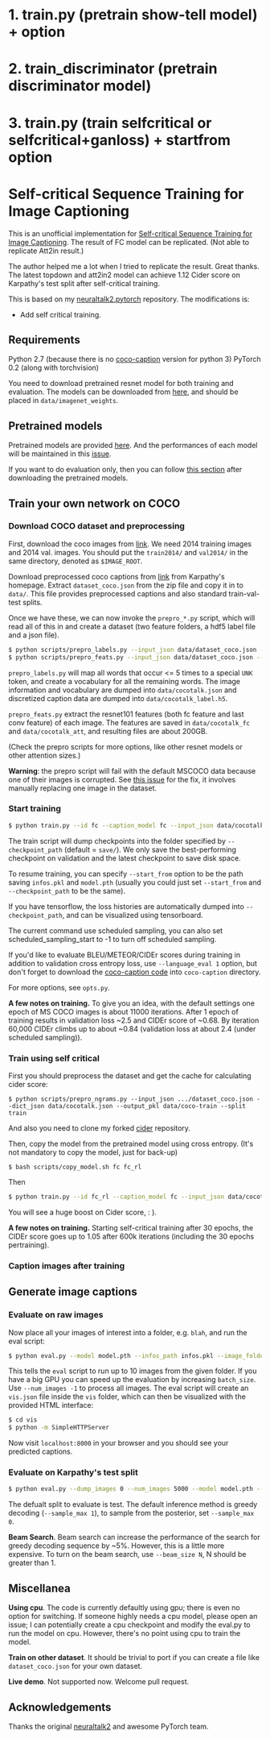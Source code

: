 # 1. train.py (pretrain show-tell model) + option
# 2. train_discriminator (pretrain discriminator model)
# 3. train.py (train selfcritical or selfcritical+ganloss) + startfrom option



# Self-critical Sequence Training for Image Captioning

This is an unofficial implementation for [Self-critical Sequence Training for Image Captioning](https://arxiv.org/abs/1612.00563). The result of FC model can be replicated. (Not able to replicate Att2in result.)

The author helped me a lot when I tried to replicate the result. Great thanks. The latest topdown and att2in2 model can achieve 1.12 Cider score on Karpathy's test split after self-critical training.

This is based on my [neuraltalk2.pytorch](https://github.com/ruotianluo/neuraltalk2.pytorch) repository. The modifications is:
- Add self critical training.

## Requirements
Python 2.7 (because there is no [coco-caption](https://github.com/tylin/coco-caption) version for python 3)
PyTorch 0.2 (along with torchvision)

You need to download pretrained resnet model for both training and evaluation. The models can be downloaded from [here](https://drive.google.com/open?id=0B7fNdx_jAqhtbVYzOURMdDNHSGM), and should be placed in `data/imagenet_weights`.

## Pretrained models
Pretrained models are provided [here](https://drive.google.com/open?id=0B7fNdx_jAqhtdE1JRXpmeGJudTg). And the performances of each model will be maintained in this [issue](https://github.com/ruotianluo/neuraltalk2.pytorch/issues/10).

If you want to do evaluation only, then you can follow [this section](#generate-image-captions) after downloading the pretrained models.

## Train your own network on COCO

### Download COCO dataset and preprocessing

First, download the coco images from [link](http://mscoco.org/dataset/#download). We need 2014 training images and 2014 val. images. You should put the `train2014/` and `val2014/` in the same directory, denoted as `$IMAGE_ROOT`.

Download preprocessed coco captions from [link](http://cs.stanford.edu/people/karpathy/deepimagesent/caption_datasets.zip) from Karpathy's homepage. Extract `dataset_coco.json` from the zip file and copy it in to `data/`. This file provides preprocessed captions and also standard train-val-test splits.

Once we have these, we can now invoke the `prepro_*.py` script, which will read all of this in and create a dataset (two feature folders, a hdf5 label file and a json file).

```bash
$ python scripts/prepro_labels.py --input_json data/dataset_coco.json --output_json data/cocotalk.json --output_h5 data/cocotalk
$ python scripts/prepro_feats.py --input_json data/dataset_coco.json --output_dir data/cocotalk --images_root $IMAGE_ROOT
```

`prepro_labels.py` will map all words that occur <= 5 times to a special `UNK` token, and create a vocabulary for all the remaining words. The image information and vocabulary are dumped into `data/cocotalk.json` and discretized caption data are dumped into `data/cocotalk_label.h5`.

`prepro_feats.py` extract the resnet101 features (both fc feature and last conv feature) of each image. The features are saved in `data/cocotalk_fc` and `data/cocotalk_att`, and resulting files are about 200GB.

(Check the prepro scripts for more options, like other resnet models or other attention sizes.)

**Warning**: the prepro script will fail with the default MSCOCO data because one of their images is corrupted. See [this issue](https://github.com/karpathy/neuraltalk2/issues/4) for the fix, it involves manually replacing one image in the dataset.

### Start training

```bash
$ python train.py --id fc --caption_model fc --input_json data/cocotalk.json --input_fc_dir data/cocotalk_fc --input_att_dir data/cocotalk_att --input_label_h5 data/cocotalk_label.h5 --batch_size 10 --learning_rate 5e-4 --learning_rate_decay_start 0 --scheduled_sampling_start 0 --checkpoint_path log_fc --save_checkpoint_every 6000 --val_images_use 5000 --max_epochs 30
```

The train script will dump checkpoints into the folder specified by `--checkpoint_path` (default = `save/`). We only save the best-performing checkpoint on validation and the latest checkpoint to save disk space.

To resume training, you can specify `--start_from` option to be the path saving `infos.pkl` and `model.pth` (usually you could just set `--start_from` and `--checkpoint_path` to be the same).

If you have tensorflow, the loss histories are automatically dumped into `--checkpoint_path`, and can be visualized using tensorboard.

The current command use scheduled sampling, you can also set scheduled_sampling_start to -1 to turn off scheduled sampling.

If you'd like to evaluate BLEU/METEOR/CIDEr scores during training in addition to validation cross entropy loss, use `--language_eval 1` option, but don't forget to download the [coco-caption code](https://github.com/tylin/coco-caption) into `coco-caption` directory.

For more options, see `opts.py`. 

**A few notes on training.** To give you an idea, with the default settings one epoch of MS COCO images is about 11000 iterations. After 1 epoch of training results in validation loss ~2.5 and CIDEr score of ~0.68. By iteration 60,000 CIDEr climbs up to about ~0.84 (validation loss at about 2.4 (under scheduled sampling)).

### Train using self critical

First you should preprocess the dataset and get the cache for calculating cider score:
```
$ python scripts/prepro_ngrams.py --input_json .../dataset_coco.json --dict_json data/cocotalk.json --output_pkl data/coco-train --split train
```

And also you need to clone my forked [cider](https://github.com/ruotianluo/cider) repository.

Then, copy the model from the pretrained model using cross entropy. (It's not mandatory to copy the model, just for back-up)
```
$ bash scripts/copy_model.sh fc fc_rl
```

Then
```bash
$ python train.py --id fc_rl --caption_model fc --input_json data/cocotalk.json --input_fc_dir data/cocotalk_fc --input_att_dir data/cocotalk_att --input_label_h5 data/cocotalk_label.h5 --batch_size 10 --learning_rate 5e-5 --start_from log_fc_rl --checkpoint_path log_fc_rl --save_checkpoint_every 6000 --language_eval 1 --val_images_use 5000 --self_critical_after 30
```

You will see a huge boost on Cider score, : ).

**A few notes on training.** Starting self-critical training after 30 epochs, the CIDEr score goes up to 1.05 after 600k iterations (including the 30 epochs pertraining).

### Caption images after training

## Generate image captions

### Evaluate on raw images
Now place all your images of interest into a folder, e.g. `blah`, and run
the eval script:

```bash
$ python eval.py --model model.pth --infos_path infos.pkl --image_folder blah --num_images 10
```

This tells the `eval` script to run up to 10 images from the given folder. If you have a big GPU you can speed up the evaluation by increasing `batch_size`. Use `--num_images -1` to process all images. The eval script will create an `vis.json` file inside the `vis` folder, which can then be visualized with the provided HTML interface:

```bash
$ cd vis
$ python -m SimpleHTTPServer
```

Now visit `localhost:8000` in your browser and you should see your predicted captions.

### Evaluate on Karpathy's test split

```bash
$ python eval.py --dump_images 0 --num_images 5000 --model model.pth --infos_path infos.pkl --language_eval 1 
```

The defualt split to evaluate is test. The default inference method is greedy decoding (`--sample_max 1`), to sample from the posterior, set `--sample_max 0`.

**Beam Search**. Beam search can increase the performance of the search for greedy decoding sequence by ~5%. However, this is a little more expensive. To turn on the beam search, use `--beam_size N`, N should be greater than 1.

## Miscellanea
**Using cpu**. The code is currently defaultly using gpu; there is even no option for switching. If someone highly needs a cpu model, please open an issue; I can potentially create a cpu checkpoint and modify the eval.py to run the model on cpu. However, there's no point using cpu to train the model.

**Train on other dataset**. It should be trivial to port if you can create a file like `dataset_coco.json` for your own dataset.

**Live demo**. Not supported now. Welcome pull request.

## Acknowledgements

Thanks the original [neuraltalk2](https://github.com/karpathy/neuraltalk2) and awesome PyTorch team.